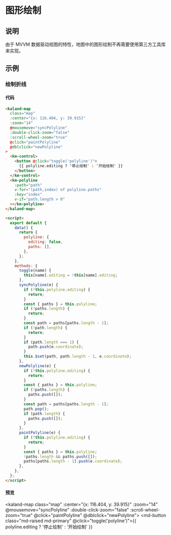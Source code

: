 # 图形绘制

## 说明

由于 MVVM 数据驱动视图的特性，地图中的图形绘制不再需要使用第三方工具库来实现。

## 示例

### 绘制折线

#### 代码

```html
<kaland-map
  class="map"
  :center="{x: 116.404, y: 39.915}"
  :zoom="14"
  @mousemove="syncPolyline"
  :double-click-zoom="false"
  :scroll-wheel-zoom="true"
  @click="paintPolyline"
  @dblclick="newPolyline"
>
  <km-control>
    <button @click="toggle('polyline')">
      {{ polyline.editing ? '停止绘制' : '开始绘制' }}
    </button>
  </km-control>
  <km-polyline
    :path="path"
    v-for="(path,index) of polyline.paths"
    :key="index"
    v-if="path.length > 0"
  ></km-polyline>
</kaland-map>

<script>
  export default {
    data() {
      return {
        polyline: {
          editing: false,
          paths: [],
        },
      };
    },
    methods: {
      toggle(name) {
        this[name].editing = !this[name].editing;
      },
      syncPolyline(e) {
        if (!this.polyline.editing) {
          return;
        }
        const { paths } = this.polyline;
        if (!paths.length) {
          return;
        }
        const path = paths[paths.length - 1];
        if (!path.length) {
          return;
        }
        if (path.length === 1) {
          path.push(e.coordinate);
        }
        this.$set(path, path.length - 1, e.coordinate);
      },
      newPolyline(e) {
        if (!this.polyline.editing) {
          return;
        }
        const { paths } = this.polyline;
        if (!paths.length) {
          paths.push([]);
        }
        const path = paths[paths.length - 1];
        path.pop();
        if (path.length) {
          paths.push([]);
        }
      },
      paintPolyline(e) {
        if (!this.polyline.editing) {
          return;
        }
        const { paths } = this.polyline;
        !paths.length && paths.push([]);
        paths[paths.length - 1].push(e.coordinate);
      },
    },
  };
</script>
```

#### 预览

<kaland-map class="map" :center="{x: 116.404, y: 39.915}" :zoom="14" @mousemove="syncPolyline"
:double-click-zoom="false" :scroll-wheel-zoom="true" @click="paintPolyline" @dblclick="newPolyline">
<km-control>
<md-button class="md-raised md-primary" @click="toggle('polyline')">{{ polyline.editing ? '停止绘制' : '开始绘制' }}</md-button>
</km-control>
<km-polyline v-if="path.length > 0" :path="path" v-for="(path,index) of polyline.paths" :key="index"></km-polyline>
</kaland-map>

<script>
export default {
  data () {
    return {
      polyline: {
        editing: false,
        paths: []
      }
    }
  },
  methods: {
    toggle(name) {
      this[name].editing = !this[name].editing
    },
    syncPolyline(e) {
      if (!this.polyline.editing) {
        return
      }
      const { paths } = this.polyline
      if (!paths.length) {
        return
      }
      const path = paths[paths.length - 1]
      if (!path.length) {
        return
      }
      if (path.length === 1) {
        path.push(e.coordinate)
      }
      this.$set(path, path.length - 1, e.coordinate)
    },
    newPolyline(e) {
      if (!this.polyline.editing) {
        return
      }
      const { paths } = this.polyline
      if (!paths.length) {
        paths.push([])
      }
      const path = paths[paths.length - 1]
      path.pop()
      if (path.length) {
        paths.push([])
      }
    },
    paintPolyline(e) {
      if (!this.polyline.editing) {
        return
      }
      const { paths } = this.polyline
      !paths.length && paths.push([])
      paths[paths.length - 1].push(e.coordinate)
    }
  }
}
</script>
